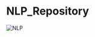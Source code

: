 # NLP_Repository
![NLP](https://github.com/user-attachments/assets/ddfdd4df-17f8-4819-ba4e-ecbd1430f6cf)

